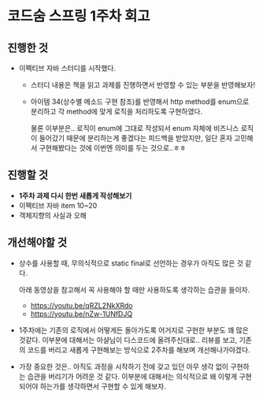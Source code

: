 # 코드숨 스프링 1주차 회고
## 진행한 것
- 이펙티브 자바 스터디를 시작했다.
  - 스터디 내용은 책을 읽고 과제를 진행하면서 반영할 수 있는 부분을 반영해보자!
  - 아이템 34(상수별 메소드 구현 참조)를 반영해서 http method를 enum으로 분리하고 각 method에 맞게 로직을 처리하도록 구현하였다.
    
    물론 이부분은.. 로직이 enum에 그대로 작성되서 enum 자체에 비즈니스 로직이 들어갔기 때문에 
    분리하는게 좋겠다는 피드백을 받았지만, 일단 혼자 고민해서 구현해봤다는 것에 이번엔 의미를 두는 것으로..ㅎㅎ

## 진행할 것
- **1주차 과제 다시 한번 새롭게 작성해보기**
- 이펙티브 자바 item 10~20
- 객체지향의 사실과 오해

## 개선해야할 것
- 상수를 사용할 때, 무의식적으로 static final로 선언하는 경우가 아직도 많은 것 같다.

  아래 동영상을 참고해서 꼭 사용해야 할 때만 사용하도록 생각하는 습관을 들이자.
  - https://youtu.be/qRZL2NkXRdo
  - https://youtu.be/nZw-1UNfDJQ

- 1주차에는 기존의 로직에서 어떻게든 돌아가도록 어거지로 구현한 부분도 꽤 많은 것같다.
  이부분에 대해서는 아샬님이 디스코드에 올려주신대로.. 리뷰를 보고, 기존의 코드를 버리고 새롭게 구현해보는 방식으로 2주차를 해보며 개선해나가야겠다.

- 가장 중요한 것은.. 아직도 과정을 시작하기 전에 갖고 있던 아무 생각 없이 구현하는 습관을 버리기가 어려운 것 같다.
  이부분에 대해서는 의식적으로 왜 이렇게 구현되어야 하는가를 생각하면서 구현할 수 있게 해보자.
  
